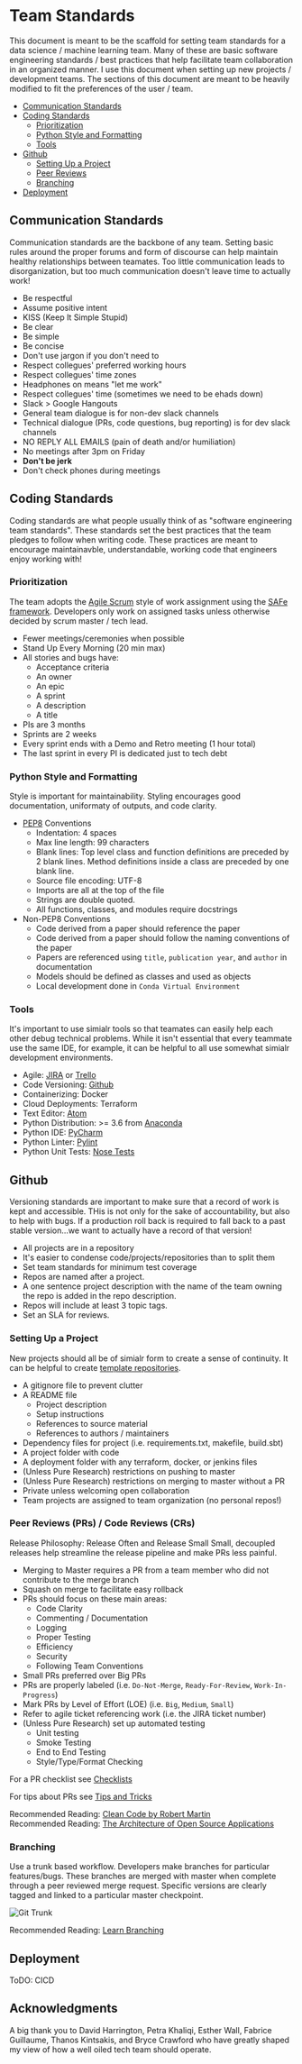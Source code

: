 # Team Standards

This document is meant to be the scaffold for setting team standards for a data science / machine learning team. Many of these are basic software engineering standards / best practices that help facilitate team collaboration in an organized manner. I use this document when setting up new projects / development teams. The sections of this document are meant to be heavily modified to fit the preferences of the user / team.

<!-- TOC -->
* [Communication Standards](#communication)
* [Coding Standards](#coding_standards)
  * [Prioritization](#prioritization)
  * [Python Style and Formatting](#style)
  * [Tools](#tools)
* [Github](#github)
  * [Setting Up a Project](#setup)
  * [Peer Reviews](#pr)
  * [Branching](#branching)
* [Deployment](#deployment)
<!-- TOC -->

## Communication Standards <a name="communication"></a>

Communication standards are the backbone of any team. Setting basic rules around the proper forums and form of discourse can help maintain healthy relationships between teamates. Too little communication leads to disorganization, but too much communication doesn't leave time to actually work!

* Be respectful
* Assume positive intent
* KISS (Keep It Simple Stupid)
 * Be clear
 * Be simple
 * Be concise
 * Don't use jargon if you don't need to 
* Respect collegues' preferred working hours
* Respect collegues' time zones
* Headphones on means "let me work"
* Respect collegues' time (sometimes we need to be ehads down)
* Slack > Google Hangouts
* General team dialogue is for non-dev slack channels
* Technical dialogue (PRs, code questions, bug reporting) is for dev slack channels
* NO REPLY ALL EMAILS (pain of death and/or humiliation)
* No meetings after 3pm on Friday
* **Don't be jerk**
* Don't check phones during meetings

## Coding Standards <a name="coding_standards"></a>

Coding standards are what people usually think of as "software engineering team standards". These standards set the best practices that the team pledges to follow when writing code. These practices are meant to encourage maintainavble, understandable, working code that engineers enjoy working with!

### Prioritization <a name="prioritization"></a>

The team adopts the [Agile Scrum](https://www.cprime.com/resources/what-is-agile-what-is-scrum/) style of work assignment using the [SAFe framework](https://www.scaledagile.com/enterprise-solutions/what-is-safe/). Developers only work on assigned tasks unless otherwise decided by scrum master / tech lead.

* Fewer meetings/ceremonies when possible
* Stand Up Every Morning (20 min max)
* All stories and bugs have:
  * Acceptance criteria
  * An owner
  * An epic
  * A sprint
  * A description
  * A title
* PIs are 3 months
* Sprints are 2 weeks
* Every sprint ends with a Demo and Retro meeting (1 hour total)
* The last sprint in every PI is dedicated just to tech debt

### Python Style and Formatting <a name="style"></a>

Style is important for maintainability. Styling encourages good documentation, uniformaty of outputs, and code clarity.

* [PEP8](https://www.python.org/dev/peps/pep-0008/#naming-conventions) Conventions
  * Indentation: 4 spaces
  * Max line length: 99 characters
  * Blank lines: Top level class and function definitions are preceded by 2 blank lines. Method definitions inside a class are preceded by one blank line.
  * Source file encoding: UTF-8
  * Imports are all at the top of the file
  * Strings are double quoted.
  * All functions, classes, and modules require docstrings
* Non-PEP8 Conventions
  * Code derived from a paper should reference the paper
  * Code derived from a paper should follow the naming conventions of the paper
  * Papers are referenced using `title`, `publication year`, and `author` in documentation
  * Models should be defined as classes and used as objects
  * Local development done in `Conda Virtual Environment`

### Tools <a name="tools"></a>

It's important to use simialr tools so that teamates can easily help each other debug technical problems. While it isn't essential that every teammate use the same IDE, for example, it can be helpful to all use somewhat simialr development environments.

  * Agile: [JIRA](https://www.atlassian.com/software/jira) or [Trello](https://trello.com/en-US)
  * Code Versioning: [Github](https://github.com/)
  * Containerizing: Docker
  * Cloud Deployments: Terraform
  * Text Editor: [Atom](https://atom.io/)
  * Python Distribution: >= 3.6 from [Anaconda](https://www.anaconda.com/distribution/)
  * Python IDE: [PyCharm](https://www.jetbrains.com/pycharm/)
  * Python Linter: [Pylint](https://www.pylint.org/)
  * Python Unit Tests: [Nose Tests](https://nose.readthedocs.io/en/latest/)

## Github <a name="github"></a>

Versioning standards are important to make sure that a record of work is kept and accessible. THis is not only for the sake of accountability, but also to help with bugs. If a production roll back is required to fall back to a past stable version...we want to actually have a record of that version! 

* All projects are in a repository
* It's easier to condense code/projects/repositories than to split them
* Set team standards for minimum test coverage
* Repos are named after a project.
* A  one sentence project description with the name of the team owning the repo is added in the repo description.
* Repos will include at least 3 topic tags.
* Set an SLA for reviews.

### Setting Up a Project <a name="setup"></a>

New projects should all be of simialr form to create a sense of continuity. It can be helpful to create [template repositories](https://help.github.com/en/articles/creating-a-template-repository).

* A gitignore file to prevent clutter
* A README file
  * Project description
  * Setup instructions
  * References to source material
  * References to authors / maintainers
* Dependency files for project (i.e. requirements.txt, makefile, build.sbt)
* A project folder with code
* A deployment folder with any terraform, docker, or jenkins files
* (Unless Pure Research) restrictions on pushing to master
* (Unless Pure Research) restrictions on merging to master without a PR
* Private unless welcoming open collaboration
* Team projects are assigned to team organization (no personal repos!)

### Peer Reviews (PRs) / Code Reviews (CRs) <a name="pr"></a>

Release Philosophy: Release Often and Release Small
Small, decoupled releases help streamline the release pipeline and make PRs less painful.

* Merging to Master requires a PR from a team member who did not contribute to the merge branch
* Squash on merge to facilitate easy rollback
* PRs should focus on these main areas:
  * Code Clarity
  * Commenting / Documentation
  * Logging
  * Proper Testing
  * Efficiency
  * Security
  * Following Team Conventions
* Small PRs preferred over Big PRs
* PRs are properly labeled (i.e. `Do-Not-Merge`, `Ready-For-Review`, `Work-In-Progress`)
* Mark PRs by Level of Effort (LOE) (i.e. `Big`, `Medium`, `Small`)
* Refer to agile ticket referencing work (i.e. the JIRA ticket number)
* (Unless Pure Research) set up automated testing
  * Unit testing
  * Smoke Testing
  * End to End Testing
  * Style/Type/Format Checking

For a PR checklist see [Checklists](Tips_and_Tricks.md)

For tips about PRs see [Tips and Tricks](Tips_and_Tricks.md)

Recommended Reading: [Clean Code by Robert Martin](https://www.investigatii.md/uploads/resurse/Clean_Code.pdf) <br>
Recommended Reading: [The Architecture of Open Source Applications](http://aosabook.org/en/index.html)

### Branching <a name="branching"></a>

Use a trunk based workflow. Developers make branches for particular features/bugs. These branches are merged with master when complete through a peer reviewed merge request. Specific versions are clearly tagged and linked to a particular master checkpoint.

![Git Trunk](gitflow_trunk.png)

Recommended Reading: [Learn Branching](https://learngitbranching.js.org/?locale=en_US)

## Deployment <a name="deployment"></a>

ToDO: CICD

## Acknowledgments

A big thank you to David Harrington, Petra Khaliqi, Esther Wall, Fabrice Guillaume, Thanos Kintsakis, and Bryce Crawford who have greatly shaped my view of how a well oiled tech team should operate.
